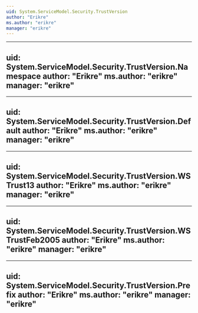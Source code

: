 ```yaml
---
uid: System.ServiceModel.Security.TrustVersion
author: "Erikre"
ms.author: "erikre"
manager: "erikre"
---
```


---
uid: System.ServiceModel.Security.TrustVersion.Namespace
author: "Erikre"
ms.author: "erikre"
manager: "erikre"
---

---
uid: System.ServiceModel.Security.TrustVersion.Default
author: "Erikre"
ms.author: "erikre"
manager: "erikre"
---

---
uid: System.ServiceModel.Security.TrustVersion.WSTrust13
author: "Erikre"
ms.author: "erikre"
manager: "erikre"
---

---
uid: System.ServiceModel.Security.TrustVersion.WSTrustFeb2005
author: "Erikre"
ms.author: "erikre"
manager: "erikre"
---

---
uid: System.ServiceModel.Security.TrustVersion.Prefix
author: "Erikre"
ms.author: "erikre"
manager: "erikre"
---
